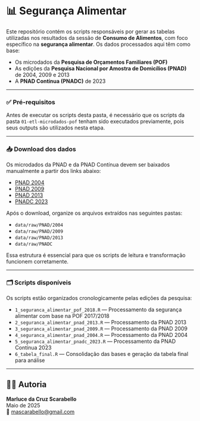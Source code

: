 # 📊 Segurança Alimentar

Este repositório contém os scripts responsáveis por gerar as tabelas utilizadas nos resultados da sessão de **Consumo de Alimentos**, com foco específico na **segurança alimentar**. Os dados processados aqui têm como base:

- Os microdados da **Pesquisa de Orçamentos Familiares (POF)**  
- As edições da **Pesquisa Nacional por Amostra de Domicílios (PNAD)** de 2004, 2009 e 2013  
- A **PNAD Contínua (PNADC)** de 2023

---

### ✅ Pré-requisitos

Antes de executar os scripts desta pasta, é necessário que os scripts da pasta `01-etl-microdados-pof` tenham sido executados previamente, pois seus outputs são utilizados nesta etapa.

---

### 📥 Download dos dados

Os microdados da PNAD e da PNAD Contínua devem ser baixados manualmente a partir dos links abaixo:

- [PNAD 2004](https://drive.google.com/drive/folders/18ZNM_rLEoKDObjB_Puy5ifVLImu4x6J_?usp=drive_link)  
- [PNAD 2009](https://drive.google.com/drive/folders/1oEsSSU6eSFrnb-gsyEYAfeBM2FHBEDWt?usp=drive_link)  
- [PNAD 2013](https://drive.google.com/drive/folders/1xfLgsZadAGVkynyokbMVr31RWIK_HiyJ?usp=drive_link)  
- [PNADC 2023](https://drive.google.com/drive/folders/1kK31mVT9ZIhEx1DpOzkfFFecBIogdPhI?usp=drive_link)

Após o download, organize os arquivos extraídos nas seguintes pastas:

- `data/raw/PNAD/2004`
- `data/raw/PNAD/2009`
- `data/raw/PNAD/2013`
- `data/raw/PNADC`

Essa estrutura é essencial para que os scripts de leitura e transformação funcionem corretamente.

---

### 🗂️ Scripts disponíveis

Os scripts estão organizados cronologicamente pelas edições da pesquisa:

- `1_seguranca_alimentar_pof_2018.R` — Processamento da segurança alimentar com base na POF 2017/2018  
- `2_seguranca_alimentar_pnad_2013.R` — Processamento da PNAD 2013  
- `3_seguranca_alimentar_pnad_2009.R` — Processamento da PNAD 2009  
- `4_seguranca_alimentar_pnad_2004.R` — Processamento da PNAD 2004  
- `5_seguranca_alimentar_pnadc_2023.R` — Processamento da PNAD Contínua 2023  
- `6_tabela_final.R` — Consolidação das bases e geração da tabela final para análise

---

## 👩‍💻 Autoria

**Marluce da Cruz Scarabello**  
Maio de 2025  
📧 mascarabello@gmail.com